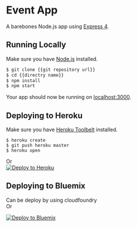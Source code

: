 # Event App

A barebones Node.js app using [Express 4](http://expressjs.com/).



## Running Locally

Make sure you have [Node.js](http://nodejs.org/) installed. 

```sh
$ git clone {{git repository url}}
$ cd {{directry name}}
$ npm install
$ npm start
```

Your app should now be running on [localhost:3000](http://localhost:3000/).

## Deploying to Heroku
Make sure you have [Heroku Toolbelt](https://toolbelt.heroku.com/) installed.
```
$ heroku create
$ git push heroku master
$ heroku open
```
Or<br>
[![Deploy to Heroku](https://www.herokucdn.com/deploy/button.png)](https://heroku.com/deploy)

## Deploying to Bluemix
Can be deploy by using cloudfoundry
<br>Or<br>
<!--
[![Deploy to Bluemix](https://bluemix.net/deploy/button.png)](https://bluemix.net/deploy?repository=https://hub.jazz.net/git/lame/eventapp)
-->
[![Deploy to Bluemix](https://bluemix.net/deploy/button.png)](https://bluemix.net/deploy)


